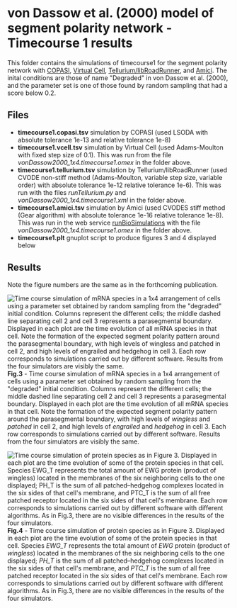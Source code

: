 # von Dassow et al. (2000) model of segment polarity network - Timecourse 1 results

This folder contains the simulations of timecourse1 for the segment polarity network with [COPASI](https://copasi.org), [Virtual Cell](https://vcell.org/), [Tellurium/libRoadRunner](https://tellurium.analogmachine.org/), and [Amici](https://github.com/AMICI-dev/AMICI). The inital conditions are those of name "Degraded" in von Dassow et al. (2000), and the parameter set is one of those found by random sampling that had a score below 0.2.

## Files
- **timecourse1.copasi.tsv** simulation by COPASI (used LSODA with absolute tolerance 1e-13 and relative tolerance 1e-8)
- **timecourse1.vcell.tsv** simulation by Virtual Cell (used Adams-Moulton with fixed step size of 0.1). This was run from the file _vonDassow2000_1x4.timecourse1.omex_ in the folder above.
- **timecourse1.tellurium.tsv** simulation by Tellurium/libRoadRunner (used CVODE non-stiff method (Adams-Moulton, variable step size, variable order) with absolute tolerance 1e-12 relative tolerance 1e-6). This was run with the files _runTellurium.py_ and _vonDassow2000_1x4.timecourse1.xml_ in the folder above.
- **timecourse1.amici.tsv** simulation by Amici (used CVODES stiff method (Gear algorithm) with absolute tolerance 1e-16 relative tolerance 1e-8). This was run in the web service [runBioSimulations](https://run.biosimulations.org/) with the file _vonDassow2000_1x4.timecourse1.omex_ in the folder above.
- **timecourse1.plt** gnuplot script to produce figures 3 and 4 displayed below

## Results
Note the figure numbers are the same as in the forthcoming publication.


![Time course simulation of mRNA species in a 1x4 arrangement of cells using a parameter set obtained by random sampling from the "degraded" initial condition. Columns represent the different cells; the middle dashed line separating cell 2 and cell 3 represents a parasegmental boundary.  Displayed in each plot are the time evolution of all mRNA species in that cell. Note the formation of the expected segment polarity pattern around the parasegmental boundary, with high levels of _wingless_ and _patched_ in cell 2, and high levels of _engrailed_ and _hedgehog_ in cell 3. Each row corresponds to simulations carried out by different software. Results from the four simulators are visibly the same.](https://github.com/pmendes/models/blob/main/vonDassow2000/timecourse1/Fig3final.png)
**Fig.3** - Time course simulation of mRNA species in a 1x4 arrangement of cells using a parameter set obtained by random sampling from the "degraded" initial condition. Columns represent the different cells; the middle dashed line separating cell 2 and cell 3 represents a parasegmental boundary.  Displayed in each plot are the time evolution of all mRNA species in that cell. Note the formation of the expected segment polarity pattern around the parasegmental boundary, with high levels of _wingless_ and _patched_ in cell 2, and high levels of _engrailed_ and _hedgehog_ in cell 3. Each row corresponds to simulations carried out by different software. Results from the four simulators are visibly the same.

![Time course simulation of protein species as in Figure 3. Displayed in each plot are the time evolution of some of the protein species in that cell. Species _EWG_T_ represents the total amount of _EWG_ protein (product of _wingless_) located in the membranes of the six neighboring cells to the one displayed; _PH_T_ is the sum of all patched–hedgehog complexes located in the six sides of that cell's membrane, and _PTC_T_ is the sum of all free patched receptor located in the six sides of that cell's membrane. Each row corresponds to simulations carried out by different software with different algorithms. As in Fig.3, there are no visible differences in the results of the  four simulators.](https://github.com/pmendes/models/blob/main/vonDassow2000/timecourse1/Fig4final.png)
**Fig.4** - Time course simulation of protein species as in Figure 3. Displayed in each plot are the time evolution of some of the protein species in that cell. Species _EWG_T_ represents the total amount of _EWG_ protein (product of _wingless_) located in the membranes of the six neighboring cells to the one displayed; _PH_T_ is the sum of all patched–hedgehog complexes located in the six sides of that cell's membrane, and _PTC_T_ is the sum of all free patched receptor located in the six sides of that cell's membrane. Each row corresponds to simulations carried out by different software with different algorithms. As in Fig.3, there are no visible differences in the results of the  four simulators.
